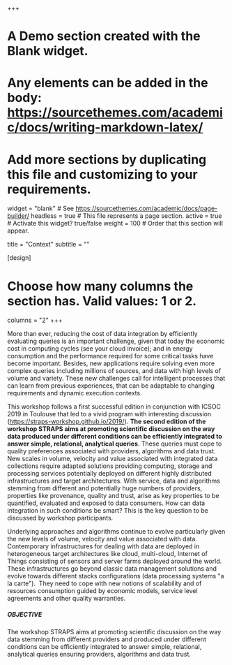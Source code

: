 +++
# A Demo section created with the Blank widget.
# Any elements can be added in the body: https://sourcethemes.com/academic/docs/writing-markdown-latex/
# Add more sections by duplicating this file and customizing to your requirements.

widget = "blank"  # See https://sourcethemes.com/academic/docs/page-builder/
headless = true  # This file represents a page section.
active = true  # Activate this widget? true/false
weight = 100  # Order that this section will appear.

title = "Context"
subtitle = ""

[design]
  # Choose how many columns the section has. Valid values: 1 or 2.
  columns = "2"
+++


More than ever, reducing the cost of data integration by efficiently evaluating queries is an important challenge, given that today the economic cost in computing cycles (see your cloud invoice); and in energy consumption and the performance required for some critical tasks have become important. Besides, new applications require solving even more complex queries including millions of sources, and data with high levels of volume and variety. These new challenges call for intelligent processes that can learn from previous experiences, that can be adaptable to changing requirements and dynamic execution contexts.

This workshop follows a first successful edition in conjunction with ICSOC 2019 in Toulouse that led to a vivid program with interesting discussion (https://straps-workshop.github.io/2019/). **The second edition of the workshop STRAPS aims at promoting scientific discussion on the way data produced under different conditions can be efficiently integrated to answer simple, relational, analytical queries**. These queries must cope to quality preferences associated with providers, algorithms and data trust. New scales in volume, velocity and value associated with integrated data collections require adapted solutions providing computing, storage and processing services potentially deployed on different highly distributed infrastructures and target architectures. With service, data and algorithms stemming from different and potentially huge numbers of providers, properties like provenance, quality and trust, arise as key properties to be quantified, evaluated and exposed to data consumers. How can data integration in such conditions be smart? This is the key question to be discussed by workshop participants.

Underlying approaches and algorithms continue to evolve particularly given the new levels of volume, velocity and value associated with data. Contemporary infrastructures for dealing with data are deployed in heterogeneous target architectures like cloud, multi-cloud, Internet of Things consisting of sensors and server farms deployed around the world. These infrastructures go beyond classic data management solutions and evolve towards different stacks configurations (data processing systems "a la carte").  They need to cope with new notions of scalability and of resources consumption guided by economic models, service level agreements and other quality warranties. 

##### OBJECTIVE

The workshop STRAPS aims at promoting scientific discussion on the way data stemming from different providers and produced under different conditions can be efficiently integrated to answer simple, relational, analytical queries ensuring providers, algorithms and data trust.
